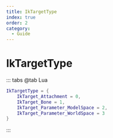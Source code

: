 ```yaml
---
title: IkTargetType
index: true
order: 2
category:
  - Guide
---
```


# IkTargetType
::: tabs
@tab Lua
```lua
IkTargetType = {
    IkTarget_Attachment = 0,
    IkTarget_Bone = 1,
    IkTarget_Parameter_ModelSpace = 2,
    IkTarget_Parameter_WorldSpace = 3
}
```
:::